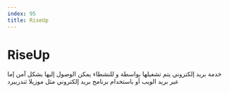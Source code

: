```yaml
---
index: 95
title: RiseUp
---
```

# RiseUp

خدمة بريد إلكتروني يتم تشغيلها بواسطة و للنشطاء يمكن الوصول إليها بشكل آمن إما عبر بريد الويب أو باستخدام برنامج بريد إلكتروني مثل موزيلا ثندربيرد